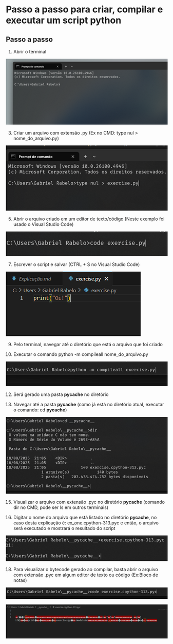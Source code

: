# Passo a passo para criar, compilar e executar um script python

## Passo a passo

1. Abrir o terminal

![Abrindo o Terminal](1.png)

3. Criar um arquivo com extensão .py (Ex no CMD: type nul > nome_do_arquivo.py)

![Criando o Arquivo](2.png)

5. Abrir o arquivo criado em um editor de texto/código (Neste exemplo foi usado o Visual Studio Code)

![Abrindo o arquivo num editor](3.png)

7. Escrever o script e salvar (CTRL + S no Visual Studio Code)

![Escrevendo o script](4.png)

9. Pelo terminal, navegar até o diretório que está o arquivo que foi criado

10. Executar o comando python -m compileall nome_do_arquivo.py

![Compilando](5.png)

12. Será gerado uma pasta __pycache__ no diretório 

13. Navegar até a pasta __pycache__ (como já está no diretório atual, executar o comando: cd __pycache__)

![Navegando ate a pasta __pycache__](6.png)

15. Visualizar o arquivo com extensão .pyc no diretório __pycache__ (comando dir no CMD, pode ser ls em outros terminais)

16. Digitar o nome do arquivo que está listado no diretório __pycache__, no caso desta explicação é: ex_one.cpython-313.pyc e então, o arquivo será executado e mostrará o resultado do script

![Executando](7.png)

18. Para visualizar o bytecode gerado ao compilar, basta abrir o arquivo com extensão .pyc em algum editor de texto ou código (Ex:Bloco de notas)

![Abrindo no VSCODE](8.png)

![Visualizando o ByteCode](9.png)

